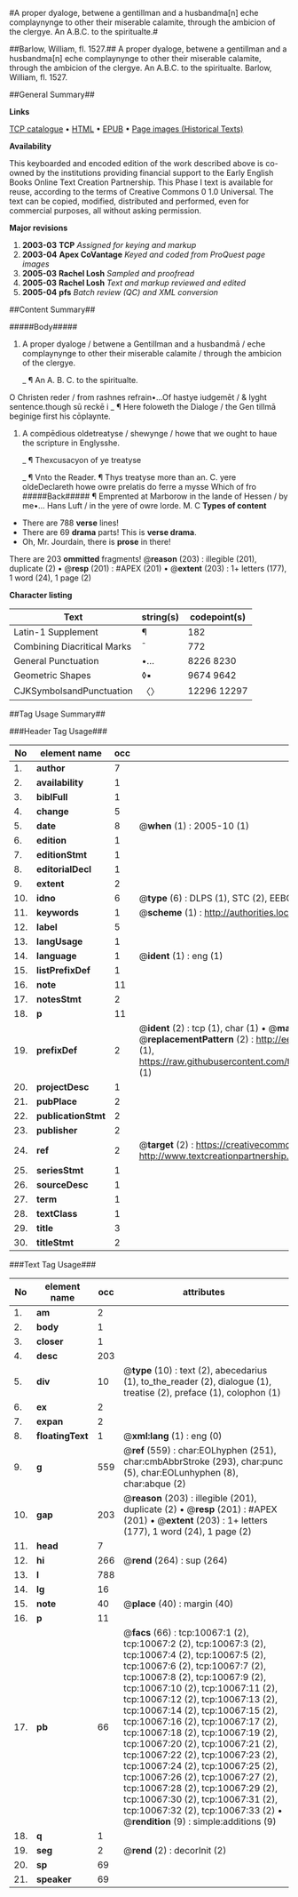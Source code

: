 #A proper dyaloge, betwene a gentillman and a husbandma[n] eche complaynynge to other their miserable calamite, through the ambicion of the clergye. An A.B.C. to the spiritualte.#

##Barlow, William, fl. 1527.##
A proper dyaloge, betwene a gentillman and a husbandma[n] eche complaynynge to other their miserable calamite, through the ambicion of the clergye. An A.B.C. to the spiritualte.
Barlow, William, fl. 1527.

##General Summary##

**Links**

[TCP catalogue](http://www.ota.ox.ac.uk/tcp/)  • 
[HTML](http://tei.it.ox.ac.uk/tcp/Texts-HTML/free/A04/A04488.html)  • 
[EPUB](http://tei.it.ox.ac.uk/tcp/Texts-EPUB/free/A04/A04488.epub) • 
[Page images (Historical Texts)](https://data.historicaltexts.jisc.ac.uk/view?pubId=eebo-99845180e&pageId=eebo-99845180e-10067-1)

**Availability**

This keyboarded and encoded edition of the
	       work described above is co-owned by the institutions
	       providing financial support to the Early English Books
	       Online Text Creation Partnership. This Phase I text is
	       available for reuse, according to the terms of Creative
	       Commons 0 1.0 Universal. The text can be copied,
	       modified, distributed and performed, even for
	       commercial purposes, all without asking permission.

**Major revisions**

1. __2003-03__ __TCP__ *Assigned for keying and markup*
1. __2003-04__ __Apex CoVantage__ *Keyed and coded from ProQuest page images*
1. __2005-03__ __Rachel Losh__ *Sampled and proofread*
1. __2005-03__ __Rachel Losh__ *Text and markup reviewed and edited*
1. __2005-04__ __pfs__ *Batch review (QC) and XML conversion*

##Content Summary##

#####Body#####

1. A proper dyaloge / betwene a Gentillman and a husbandmā / eche complaynynge to other their miserable calamite / through the ambicion of the clergye.

    _ ¶ An A. B. C. to the spiritualte.

O Christen reder / from rashnes refrain•…Of hastye iudgemēt / & lyght sentence.though sū reckē i
    _ ¶ Here foloweth the Dialoge / the Gen tillmā beginige first his cōplaynte.

1. A compēdious oldetreatyse / shewynge / howe that we ought to haue the scripture in Englysshe.

    _ ¶ Thexcusacyon of ye treatyse

    _ ¶ Vnto the Reader.
¶ Thys treatyse more than an. C. yere oldeDeclareth howe owre prelatis do ferre a mysse
Which of fro
#####Back#####
¶ Emprented at Marborow in the lande of Hessen / by me•… Hans Luft / in the yere of owre lorde. M. C
**Types of content**

  * There are 788 **verse** lines!
  * There are 69 **drama** parts! This is **verse drama**.
  * Oh, Mr. Jourdain, there is **prose** in there!

There are 203 **ommitted** fragments! 
 @__reason__ (203) : illegible (201), duplicate (2)  •  @__resp__ (201) : #APEX (201)  •  @__extent__ (203) : 1+ letters (177), 1 word (24), 1 page (2)

**Character listing**


|Text|string(s)|codepoint(s)|
|---|---|---|
|Latin-1 Supplement|¶|182|
|Combining             Diacritical Marks|̄|772|
|General Punctuation|•…|8226 8230|
|Geometric Shapes|◊▪|9674 9642|
|CJKSymbolsandPunctuation|〈〉|12296 12297|

##Tag Usage Summary##

###Header Tag Usage###

|No|element name|occ|attributes|
|---|---|---|---|
|1.|__author__|7||
|2.|__availability__|1||
|3.|__biblFull__|1||
|4.|__change__|5||
|5.|__date__|8| @__when__ (1) : 2005-10 (1)|
|6.|__edition__|1||
|7.|__editionStmt__|1||
|8.|__editorialDecl__|1||
|9.|__extent__|2||
|10.|__idno__|6| @__type__ (6) : DLPS (1), STC (2), EEBO-CITATION (1), PROQUEST (1), VID (1)|
|11.|__keywords__|1| @__scheme__ (1) : http://authorities.loc.gov/ (1)|
|12.|__label__|5||
|13.|__langUsage__|1||
|14.|__language__|1| @__ident__ (1) : eng (1)|
|15.|__listPrefixDef__|1||
|16.|__note__|11||
|17.|__notesStmt__|2||
|18.|__p__|11||
|19.|__prefixDef__|2| @__ident__ (2) : tcp (1), char (1)  •  @__matchPattern__ (2) : ([0-9\-]+):([0-9IVX]+) (1), (.+) (1)  •  @__replacementPattern__ (2) : http://eebo.chadwyck.com/downloadtiff?vid=$1&page=$2 (1), https://raw.githubusercontent.com/textcreationpartnership/Texts/master/tcpchars.xml#$1 (1)|
|20.|__projectDesc__|1||
|21.|__pubPlace__|2||
|22.|__publicationStmt__|2||
|23.|__publisher__|2||
|24.|__ref__|2| @__target__ (2) : https://creativecommons.org/publicdomain/zero/1.0/ (1), http://www.textcreationpartnership.org/docs/. (1)|
|25.|__seriesStmt__|1||
|26.|__sourceDesc__|1||
|27.|__term__|1||
|28.|__textClass__|1||
|29.|__title__|3||
|30.|__titleStmt__|2||


###Text Tag Usage###

|No|element name|occ|attributes|
|---|---|---|---|
|1.|__am__|2||
|2.|__body__|1||
|3.|__closer__|1||
|4.|__desc__|203||
|5.|__div__|10| @__type__ (10) : text (2), abecedarius (1), to_the_reader (2), dialogue (1), treatise (2), preface (1), colophon (1)|
|6.|__ex__|2||
|7.|__expan__|2||
|8.|__floatingText__|1| @__xml:lang__ (1) : eng (0)|
|9.|__g__|559| @__ref__ (559) : char:EOLhyphen (251), char:cmbAbbrStroke (293), char:punc (5), char:EOLunhyphen (8), char:abque (2)|
|10.|__gap__|203| @__reason__ (203) : illegible (201), duplicate (2)  •  @__resp__ (201) : #APEX (201)  •  @__extent__ (203) : 1+ letters (177), 1 word (24), 1 page (2)|
|11.|__head__|7||
|12.|__hi__|266| @__rend__ (264) : sup (264)|
|13.|__l__|788||
|14.|__lg__|16||
|15.|__note__|40| @__place__ (40) : margin (40)|
|16.|__p__|11||
|17.|__pb__|66| @__facs__ (66) : tcp:10067:1 (2), tcp:10067:2 (2), tcp:10067:3 (2), tcp:10067:4 (2), tcp:10067:5 (2), tcp:10067:6 (2), tcp:10067:7 (2), tcp:10067:8 (2), tcp:10067:9 (2), tcp:10067:10 (2), tcp:10067:11 (2), tcp:10067:12 (2), tcp:10067:13 (2), tcp:10067:14 (2), tcp:10067:15 (2), tcp:10067:16 (2), tcp:10067:17 (2), tcp:10067:18 (2), tcp:10067:19 (2), tcp:10067:20 (2), tcp:10067:21 (2), tcp:10067:22 (2), tcp:10067:23 (2), tcp:10067:24 (2), tcp:10067:25 (2), tcp:10067:26 (2), tcp:10067:27 (2), tcp:10067:28 (2), tcp:10067:29 (2), tcp:10067:30 (2), tcp:10067:31 (2), tcp:10067:32 (2), tcp:10067:33 (2)  •  @__rendition__ (9) : simple:additions (9)|
|18.|__q__|1||
|19.|__seg__|2| @__rend__ (2) : decorInit (2)|
|20.|__sp__|69||
|21.|__speaker__|69||
